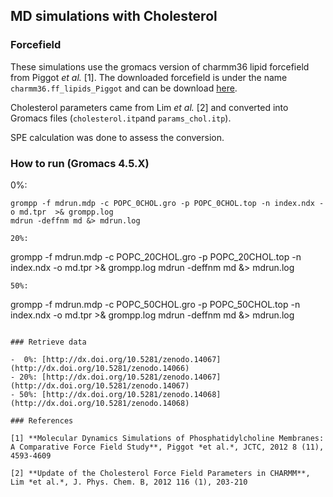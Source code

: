 ## MD simulations with Cholesterol

### Forcefield

These simulations use the gromacs version of charmm36 lipid forcefield from Piggot *et al.* [1].
The downloaded forcefield is under the name `charmm36.ff_lipids_Piggot` and can be download [here](http://www.gromacs.org/@api/deki/files/184/=charmm36.ff_4.5.4_ref.tgz).

Cholesterol parameters came from Lim *et al.* [2] and converted into Gromacs files (`cholesterol.itp`and `params_chol.itp`).

SPE calculation was done to assess the conversion.


### How to run (Gromacs 4.5.X)

0%:
```
grompp -f mdrun.mdp -c POPC_0CHOL.gro -p POPC_0CHOL.top -n index.ndx -o md.tpr  >& grompp.log
mdrun -deffnm md &> mdrun.log

20%:
```
grompp -f mdrun.mdp -c POPC_20CHOL.gro -p POPC_20CHOL.top -n index.ndx -o md.tpr  >& grompp.log
mdrun -deffnm md &> mdrun.log
```
50%:
```
grompp -f mdrun.mdp -c POPC_50CHOL.gro -p POPC_50CHOL.top -n index.ndx -o md.tpr  >& grompp.log
mdrun -deffnm md &> mdrun.log
```

### Retrieve data

-  0%: [http://dx.doi.org/10.5281/zenodo.14067](http://dx.doi.org/10.5281/zenodo.14066)
- 20%: [http://dx.doi.org/10.5281/zenodo.14067](http://dx.doi.org/10.5281/zenodo.14067)
- 50%: [http://dx.doi.org/10.5281/zenodo.14068](http://dx.doi.org/10.5281/zenodo.14068)

### References

[1] **Molecular Dynamics Simulations of Phosphatidylcholine Membranes: A Comparative Force Field Study**, Piggot *et al.*, JCTC, 2012 8 (11), 4593-4609

[2] **Update of the Cholesterol Force Field Parameters in CHARMM**, Lim *et al.*, J. Phys. Chem. B, 2012 116 (1), 203-210

